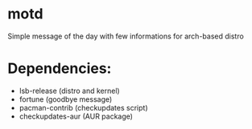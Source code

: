 # motd
Simple message of the day with few informations for arch-based distro

# Dependencies:
- lsb-release (distro and kernel)
- fortune (goodbye message)
- pacman-contrib (checkupdates script)
- checkupdates-aur (AUR package)
